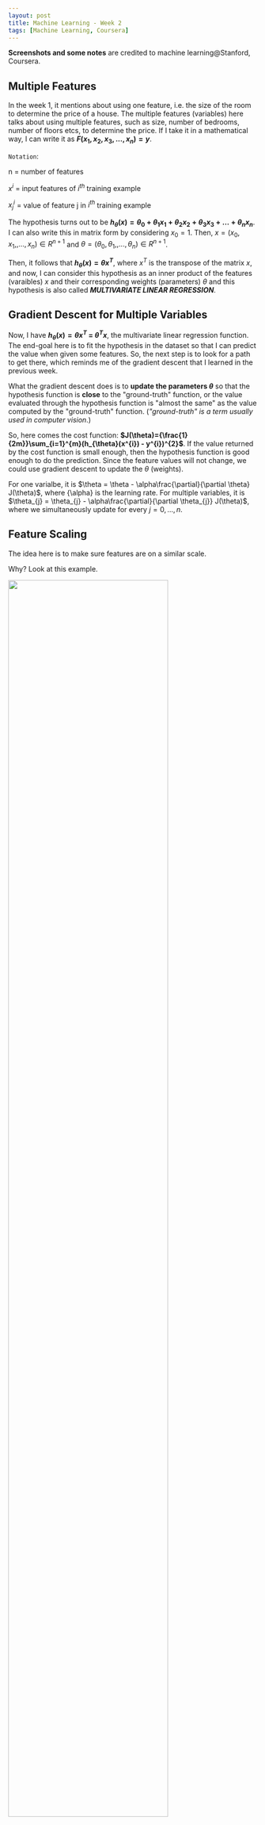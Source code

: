 ```yaml
---
layout: post
title: Machine Learning - Week 2
tags: [Machine Learning, Coursera]
---
```


**Screenshots and some notes** are credited to machine learning@Stanford, Coursera.

## Multiple Features

In the week 1, it mentions about using one feature, i.e. the size of the room to determine the price of a house. The multiple features (variables) here talks about using multiple features, such as size, number of bedrooms, number of floors etcs, to determine the price. If I take it in a mathematical way, I can write it as **$F(x_1, x_2, x_3, ..., x_n) = y$**.

<!--excerpt-->

``Notation``:

n = number of features

$x^i$ = input features of $i^{th}$ training example

$x_j^i$ = value of feature j in $i^{th}$ training example

The hypothesis turns out to be **$h_{\theta}(x) = {\theta}_0+{\theta}_1x_1+{\theta}_2x_2+{\theta}_3x_3+...+{\theta}_nx_n$**. I can also write this in matrix form by considering $x_0=1$. Then, $x = (x_0, x_1,, ..., x_n) \in R^{n+1}$ and $\theta = (\theta_0, \theta_1,, ..., \theta_n) \in R^{n+1}$.

Then, it follows that **$h_{\theta}(x) = \theta x^{T}$**, where $x^T$ is the transpose of the matrix $x$, and now, I can consider this hypothesis as an inner product of the features (varaibles) $x$ and their corresponding weights (parameters) $\theta$ and this hypothesis is also called ***MULTIVARIATE LINEAR REGRESSION***.

## Gradient Descent for Multiple Variables

Now, I have **$h_{\theta}(x) = \theta x^{T}$ = ${\theta}^{T}x$**, the multivariate linear regression function. The end-goal here is to fit the hypothesis in the dataset so that I can predict the value when given some features. So, the next step is to look for a path to get there, which reminds me of the gradient descent that I learned in the previous week.

What the gradient descent does is to **update the parameters $\theta$** so that the hypothesis function is **close** to the "ground-truth" function, or the value evaluated through the hypothesis function is "almost the same" as the value computed by the "ground-truth" function. (*"ground-truth" is a term usually used in computer vision*.)

So, here comes the cost function: **$J(\theta)={\frac{1}{2m}}\sum_{i=1}^{m}(h_{\theta}(x^{i}) - y^{i})^{2}$**. If the value returned by the cost function is small enough, then the hypothesis function is good enough to do the prediction. Since the feature values will not change, we could use gradient descent to update the $\theta$ (weights).

For one varialbe, it is $\theta = \theta - \alpha\frac{\partial}{\partial \theta} J(\theta)$, where {\alpha} is the learning rate. For multiple variables, it is $\theta_{j} = \theta_{j} - \alpha\frac{\partial}{\partial \theta_{j}} J(\theta)$, where we simultaneously update for every $j = 0, ..., n$.

## Feature Scaling

The idea here is to make sure features are on a similar scale.

Why? Look at this example.

<picture>
<img src = "/blog/image/feature_scaling.png" width = "80%" height = "80%">
</picture>

The figure represents the contour of the cost function $J(\theta)$ where $\theta = (\theta_0, \theta_1, \theta2)$ and $\theta_0$ is ignored. Now, $x_1$ and $x_2$ have different feature scales and since $x_1$ has larger range of values than $x_2$ does, it turns out that the contour is a very tall, skinny and skewed elliptical shape. If we run gradient descent on this cost-function, the gradients may end up taking a long time and can oscillate back and forth before it can find its way to the global minimum.

Therefore, we should take feature scaling into consideration, which can normalize the values into an appropriate range such that gradients can converge much more quickly. (Well, this concept reminds me of **normalization**.)

<picture>
<img src = "/blog/image/feature_scaling2.png" width = "80%" height = "80%">
</picture>

Definition of feature scaling: Get every feature into approximately a $-1 \leq x_i \leq 1$ range. Actually, from the lecture, this scaling is not very strict. We can also let the range be $[-3, 3]$ as long as the boundary values are not too large or too small.

> Question: Actually, at this point, I know it is necessary to do feature scaling (normalization) but I don't know why it can help gradient descent converge faster. And when should I use the normalization? It seems that it is safe to use it every time when we meet multiple features. Moreover, why does it improve the accuracy.
>
> Stackoverflow, Google, etc save me:
>
> ***For question 1***, it helps gradient descent converge faster becauses it lowers the standard derivation of feature values such that the gradient descent can find a straight path to reach the optimal point.
>
> ***For question 2***, in general, scaling ensures that some features are not too big or too small and prevents them being used as the main predictor. Therefore, we should normalize when the scale of feature is irrelevant or misleading and nor normalize when the scale is meaningful.
